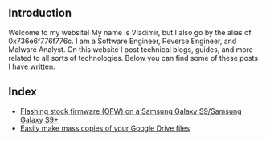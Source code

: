 ## Introduction
Welcome to my website! My name is Vladimir, but I also go by the alias of 0x736e6f776f776c. I am a Software Engineer, Reverse Engineer, and Malware Analyst. On this website I post technical blogs, guides, and more related to all sorts of technologies. Below you can find some of these posts I have written.

## Index
* [Flashing stock firmware (OFW) on a Samsung Galaxy S9/Samsung Galaxy S9+](https://0x736e6f776f776c.github.io/0/stockfirmwareons9(+))
* [Easily make mass copies of your Google Drive files](https://0x736e6f776f776c.github.io/0/backupforgoogledrive)

